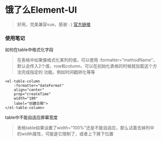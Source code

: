 # 饿了么Element-UI
> 好用，完美兼容vue，感谢 : ) [官方链接](http://element-cn.eleme.io/#/zh-CN/component/)
### 使用笔记
如何在table中格式化字段
>  在表格中如果像格式化某列的值，可以使用 :formatter="methodName"，默认会传入2个值，row和column，可以在初始化表格的时候就加载这个方法完成指定的
	功能。例如时间戳转化等等
```
<el-table-column
    :formatter="dateFormat"
    align="center"
    prop="createTime"
    width="180"
    label="创建日期">
</el-table-column>
```
	
table中不能自适应屏幕宽度
> 表格table如果设置了width="100%"还是不能自适应，那么试着去掉列中的width属性，可能是它限制了，或者上下换下位置	
